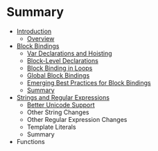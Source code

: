 # Summary

* [Introduction](README.md)
  * [Overview](overview.md)
* [Block Bindings](chapter1.md)
  * [Var Declarations and Hoisting](chapter1/var-declarations-and-hoisting.md)
  * [Block-Level Declarations](chapter1/block-level-declarations.md)
  * [Block Binding in Loops](chapter1/block-binding-in-loops.md)
  * [Global Block Bindings](chapter1/global-block-bindings.md)
  * [Emerging Best Practices for Block Bindings](chapter1/emerging-best-practices-for-block-bindings.md)
  * [Summary](chapter1/summary.md)
* [Strings and Regular Expressions](regular-expressions.md)
  * [Better Unicode Support](regular-expressions/better-unicode-support.md)
  * Other String Changes
  * Other Regular Expression Changes
  * Template Literals
  * Summary
* Functions

